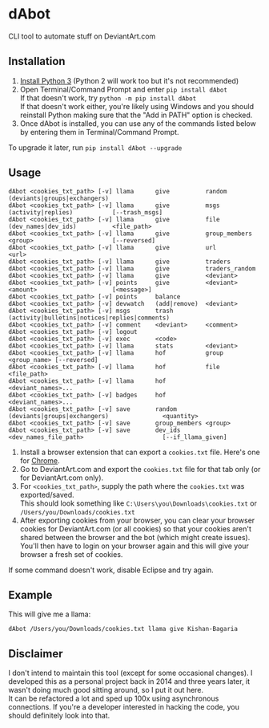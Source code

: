 # dAbot

CLI tool to automate stuff on DeviantArt.com

## Installation

1. [Install Python 3](https://www.python.org/downloads/) (Python 2 will work too but it's not recommended)
2. Open Terminal/Command Prompt and enter `pip install dAbot`  
    If that doesn't work, try `python -m pip install dAbot`  
    If that doesn't work either, you're likely using Windows and you should reinstall Python making sure that the "Add in PATH" option is checked.
3. Once dAbot is installed, you can use any of the commands listed below by entering them in Terminal/Command Prompt.

To upgrade it later, run `pip install dAbot --upgrade`

## Usage

```
dAbot <cookies_txt_path> [-v] llama      give          random        (deviants|groups|exchangers)
dAbot <cookies_txt_path> [-v] llama      give          msgs          (activity|replies)           [--trash_msgs]
dAbot <cookies_txt_path> [-v] llama      give          file          (dev_names|dev_ids)          <file_path>
dAbot <cookies_txt_path> [-v] llama      give          group_members <group>                      [--reversed]
dAbot <cookies_txt_path> [-v] llama      give          url           <url>
dAbot <cookies_txt_path> [-v] llama      give          traders
dAbot <cookies_txt_path> [-v] llama      give          traders_random
dAbot <cookies_txt_path> [-v] llama      give          <deviant>
dAbot <cookies_txt_path> [-v] points     give          <deviant>     <amount>                     [<message>]
dAbot <cookies_txt_path> [-v] points     balance
dAbot <cookies_txt_path> [-v] devwatch   (add|remove)  <deviant>
dAbot <cookies_txt_path> [-v] msgs       trash         (activity|bulletins|notices|replies|comments)
dAbot <cookies_txt_path> [-v] comment    <deviant>     <comment>
dAbot <cookies_txt_path> [-v] logout
dAbot <cookies_txt_path> [-v] exec       <code>
dAbot <cookies_txt_path> [-v] llama      stats         <deviant>
dAbot <cookies_txt_path> [-v] llama      hof           group         <group_name> [--reversed]
dAbot <cookies_txt_path> [-v] llama      hof           file          <file_path>
dAbot <cookies_txt_path> [-v] llama      hof           <deviant_names>...
dAbot <cookies_txt_path> [-v] badges     hof           <deviant_names>...
dAbot <cookies_txt_path> [-v] save       random        (deviants|groups|exchangers)               <quantity>
dAbot <cookies_txt_path> [-v] save       group_members <group>
dAbot <cookies_txt_path> [-v] save       dev_ids       <dev_names_file_path>                      [--if_llama_given]
```

1. Install a browser extension that can export a `cookies.txt` file. Here's one for [Chrome](https://chrome.google.com/webstore/detail/njabckikapfpffapmjgojcnbfjonfjfg).
2. Go to DeviantArt.com and export the `cookies.txt` file for that tab only (or for DeviantArt.com only).
3. For `<cookies_txt_path>`, supply the path where the `cookies.txt` was exported/saved.  
     This should look something like `C:\Users\you\Downloads\cookies.txt` or `/Users/you/Downloads/cookies.txt`
4. After exporting cookies from your browser, you can clear your browser cookies for DeviantArt.com (or all cookies) so that your cookies aren't shared between the browser and the bot (which might create issues). You'll then have to login on your browser again and this will give your browser a fresh set of cookies.

If some command doesn't work, disable Eclipse and try again.

## Example

This will give me a llama:
```
dAbot /Users/you/Downloads/cookies.txt llama give Kishan-Bagaria
```

## Disclaimer

I don't intend to maintain this tool (except for some occasional changes). I developed this as a personal project back in 2014 and three years later, it wasn't doing much good sitting around, so I put it out here.  
It can be refactored a lot and sped up 100x using asynchronous connections. If you're a developer interested in hacking the code, you should definitely look into that.
